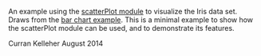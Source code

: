 An example using the [scatterPlot module](http://curran.github.io/model-contrib/#/modules/scatterPlot) to visualize the Iris data set. Draws from the [bar chart example](http://curran.github.io/model-contrib/#/barChart). This is a minimal example to show how the scatterPlot module can be used, and to demonstrate its features.

Curran Kelleher
August 2014
